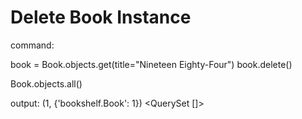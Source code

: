 
# Delete Book Instance
command:

book = Book.objects.get(title="Nineteen Eighty-Four")
book.delete()

Book.objects.all()

output:
(1, {'bookshelf.Book': 1})
<QuerySet []>